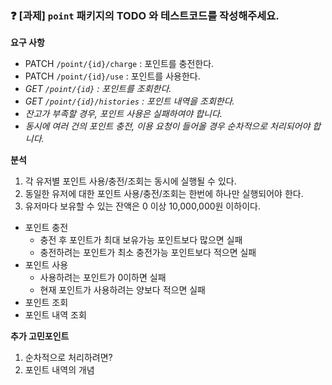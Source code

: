 ### ❓ [과제] `point` 패키지의 TODO 와 테스트코드를 작성해주세요.

**요구 사항**

- PATCH  `/point/{id}/charge` : 포인트를 충전한다.
- PATCH `/point/{id}/use` : 포인트를 사용한다.
- *GET `/point/{id}` : 포인트를 조회한다.*
- *GET `/point/{id}/histories` : 포인트 내역을 조회한다.*
- *잔고가 부족할 경우, 포인트 사용은 실패하여야 합니다.*
- *동시에 여러 건의 포인트 충전, 이용 요청이 들어올 경우 순차적으로 처리되어야 합니다.*

**분석**
1. 각 유저별 포인트 사용/충전/조회는 동시에 실행될 수 있다.
2. 동일한 유저에 대한 포인트 사용/충전/조회는 한번에 하나만 실행되어야 한다.
3. 유저마다 보유할 수 있는 잔액은 0 이상 10,000,000원 이하이다.

- 포인트 충전
  - 충전 후 포인트가 최대 보유가능 포인트보다 많으면 실패
  - 충전하려는 포인트가 최소 충전가능 포인트보다 적으면 실패
- 포인트 사용
  - 사용하려는 포인트가 0이하면 실패
  - 현재 포인트가 사용하려는 양보다 적으면 실패
- 포인트 조회
- 포인트 내역 조회

**추가 고민포인트**
1. 순차적으로 처리하려면?
2. 포인트 내역의 개념
   